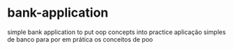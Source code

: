 # bank-application
simple bank application to put oop concepts into practice 
aplicação simples de banco para por em prática os conceitos de poo
